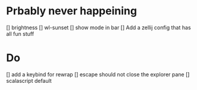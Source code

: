 # Prbably never happeining
[] brightness
[] wl-sunset
[] show mode in bar
[] Add a zellij config that has all fun stuff

# Do
[] add a keybind for rewrap
[] escape should not close the explorer pane
[] scalascript default
